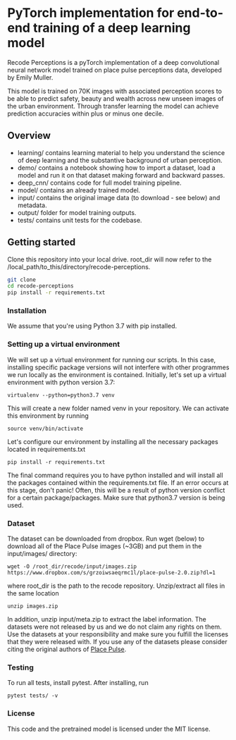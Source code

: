 # PyTorch implementation for end-to-end training of a deep learning model

Recode Perceptions is a pyTorch implementation of a deep convolutional neural network model trained on place pulse perceptions data, developed by Emily Muller.

This model is trained on 70K images with associated perception scores to be able to predict safety, beauty and wealth across new unseen images of the urban environment. Through transfer learning the model can achieve prediction accuracies within plus or minus one decile.

## Overview

- learning/ contains learning material to help you understand the science of deep learning and the substantive background of urban perception.
- demo/ contains a notebook showing how to import a dataset, load a model and run it on that dataset making forward and backward passes.
- deep_cnn/ contains code for full model training pipeline.
- model/ contains an already trained model.
- input/ contains the original image data (to download - see below) and metadata.
- output/ folder for model training outputs.
- tests/ contains unit tests for the codebase.

## Getting started

Clone this repository into your local drive. root_dir will now refer to the /local_path/to_this/directory/recode-perceptions.

```sh
git clone
cd recode-perceptions
pip install -r requirements.txt
```

### Installation

We assume that you're using Python 3.7 with pip installed.

### Setting up a virtual environment

We will set up a virtual environment for running our scripts. In this case, installing specific package versions will not interfere with other programmes we run locally as the environment is contained. Initially, let's set up a virtual environment with python version 3.7:

```
virtualenv --python=python3.7 venv
```

This will create a new folder named venv in your repository. We can activate this environment by running

```
source venv/bin/activate
```

Let's configure our environment by installing all the necessary packages located in requirements.txt

```
pip install -r requirements.txt
```

The final command requires you to have python installed and will install all the packages contained within the requirements.txt file. If an error occurs at this stage, don't panic! Often, this will be a result of python version conflict for a certain package/packages. Make sure that python3.7 version is being used.

### Dataset

The dataset can be downloaded from dropbox. Run wget (below) to download all of the Place Pulse images (~3GB) and put them in the input/images/ directory:

```
wget -O /root_dir/recode/input/images.zip https://www.dropbox.com/s/grzoiwsaeqrmc1l/place-pulse-2.0.zip?dl=1
```

where root_dir is the path to the recode repository. Unzip/extract all files in the same location

```
unzip images.zip
```

In addition, unzip input/meta.zip to extract the label information. The datasets were not released by us and we do not claim any rights on them. Use the datasets at your responsibility and make sure you fulfill the licenses that they were released with. If you use any of the datasets please consider citing the original authors of [Place Pulse](https://arxiv.org/pdf/1608.01769.pdf).

### Testing

To run all tests, install pytest. After installing, run

```
pytest tests/ -v
```

### License

This code and the pretrained model is licensed under the MIT license.


